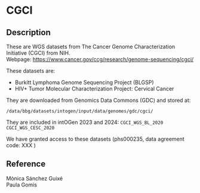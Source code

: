# CGCI

## Description
These are WGS datasets from The Cancer Genome Characterization Initiative (CGCI) from NIH.  
Webpage: https://www.cancer.gov/ccg/research/genome-sequencing/cgci/

These datasets are:
- Burkitt Lymphoma Genome Sequencing Project (BLGSP)
- HIV+ Tumor Molecular Characterization Project: Cervical Cancer

They are downloaded from Genomics Data Commons (GDC) and stored at:
```
/data/bbg/datasets/intogen/input/data/genomes/gdc/cgci/
```
They are included in intOGen 2023 and 2024:
`CGCI_WGS_BL_2020`
`CGCI_WGS_CESC_2020`

We have granted access to these datasets (phs000235, data agreement code: XXX )

## Reference
Mònica Sánchez Guixé  
Paula Gomis
